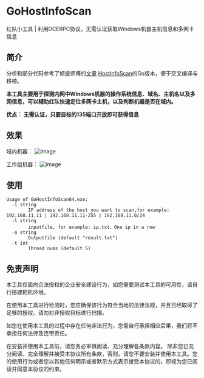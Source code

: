 # GoHostInfoScan
红队小工具 | 利用DCERPC协议，无需认证获取Windows机器主机信息和多网卡信息
## 简介
分析和部分代码参考了倾旋师傅的[文章](https://payloads.online/archivers/2020-07-16/1/)
[HostInfoScan](https://github.com/Y0-kan/HostInfoScan)的Go版本，便于交叉编译与移植。

**本工具主要用于探测内网中Windows机器的操作系统信息、域名、主机名以及多网信息，可以辅助红队快速定位多网卡主机，以及判断机器是否在域内。**

**优点：
无需认证，只要目标的135端口开放即可获得信息**


## 效果
域内机器：
![image](images/20230420143607.jpg)

工作组机器：
![image](images/20230420143625.jpg)

## 使用
```
Usage of GoHostInfoScan64.exe:
  -i string
        IP address of the host you want to scan,for example: 192.168.11.11 | 192.168.11.11-255 | 192.168.11.0/24
  -l string
        inputfile, for example: ip.txt，One ip in a row
  -o string
        Outputfile (default "result.txt")
  -t int
        Thread nums (default 5)
```


## 免责声明
本工具仅面向合法授权的企业安全建设行为，如您需要测试本工具的可用性，请自行搭建靶机环境。

在使用本工具进行检测时，您应确保该行为符合当地的法律法规，并且已经取得了足够的授权。请勿对非授权目标进行扫描。

如您在使用本工具的过程中存在任何非法行为，您需自行承担相应后果，我们将不承担任何法律及连带责任。

在安装并使用本工具前，请您务必审慎阅读、充分理解各条款内容。 除非您已充分阅读、完全理解并接受本协议所有条款，否则，请您不要安装并使用本工具。您的使用行为或者您以其他任何明示或者默示方式表示接受本协议的，即视为您已阅读并同意本协议的约束。
